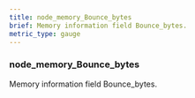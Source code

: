 ```yaml
---
title: node_memory_Bounce_bytes
brief: Memory information field Bounce_bytes.
metric_type: gauge
---
```

### node_memory_Bounce_bytes

Memory information field Bounce_bytes.